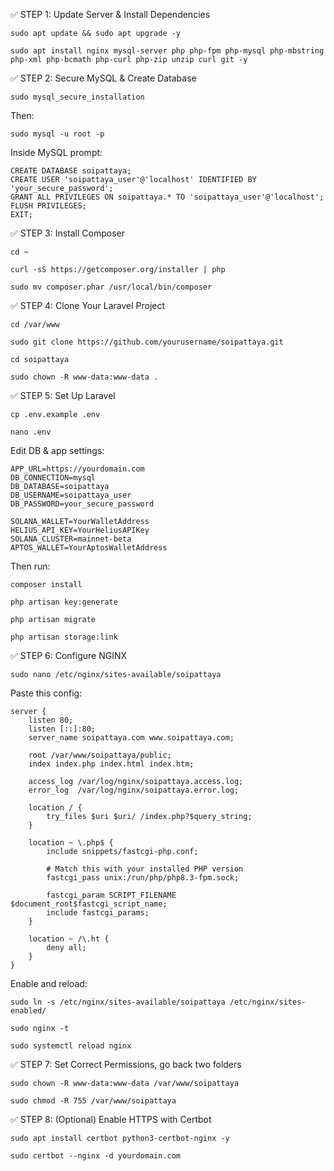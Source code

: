 ✅ STEP 1: Update Server & Install Dependencies

    sudo apt update && sudo apt upgrade -y

    sudo apt install nginx mysql-server php php-fpm php-mysql php-mbstring php-xml php-bcmath php-curl php-zip unzip curl git -y

✅ STEP 2: Secure MySQL & Create Database

    sudo mysql_secure_installation

Then:

    sudo mysql -u root -p

Inside MySQL prompt:

    CREATE DATABASE soipattaya;
    CREATE USER 'soipattaya_user'@'localhost' IDENTIFIED BY 'your_secure_password';
    GRANT ALL PRIVILEGES ON soipattaya.* TO 'soipattaya_user'@'localhost';
    FLUSH PRIVILEGES;
    EXIT;

✅ STEP 3: Install Composer

    cd ~

    curl -sS https://getcomposer.org/installer | php

    sudo mv composer.phar /usr/local/bin/composer

✅ STEP 4: Clone Your Laravel Project

    cd /var/www

    sudo git clone https://github.com/yourusername/soipattaya.git

    cd soipattaya

    sudo chown -R www-data:www-data .

✅ STEP 5: Set Up Laravel

    cp .env.example .env

    nano .env

Edit DB & app settings:

    APP_URL=https://yourdomain.com
    DB_CONNECTION=mysql
    DB_DATABASE=soipattaya
    DB_USERNAME=soipattaya_user
    DB_PASSWORD=your_secure_password

    SOLANA_WALLET=YourWalletAddress
    HELIUS_API_KEY=YourHeliusAPIKey
    SOLANA_CLUSTER=mainnet-beta
    APTOS_WALLET=YourAptosWalletAddress

Then run:

    composer install

    php artisan key:generate

    php artisan migrate

    php artisan storage:link

✅ STEP 6: Configure NGINX

    sudo nano /etc/nginx/sites-available/soipattaya

Paste this config:

    server {
        listen 80;
        listen [::]:80;
        server_name soipattaya.com www.soipattaya.com;

        root /var/www/soipattaya/public;
        index index.php index.html index.htm;

        access_log /var/log/nginx/soipattaya.access.log;
        error_log  /var/log/nginx/soipattaya.error.log;

        location / {
            try_files $uri $uri/ /index.php?$query_string;
        }

        location ~ \.php$ {
            include snippets/fastcgi-php.conf;

            # Match this with your installed PHP version
            fastcgi_pass unix:/run/php/php8.3-fpm.sock;

            fastcgi_param SCRIPT_FILENAME $document_root$fastcgi_script_name;
            include fastcgi_params;
        }

        location ~ /\.ht {
            deny all;
        }
    }


Enable and reload:

    sudo ln -s /etc/nginx/sites-available/soipattaya /etc/nginx/sites-enabled/

    sudo nginx -t

    sudo systemctl reload nginx

✅ STEP 7: Set Correct Permissions, go back two folders

    sudo chown -R www-data:www-data /var/www/soipattaya

    sudo chmod -R 755 /var/www/soipattaya

✅ STEP 8: (Optional) Enable HTTPS with Certbot

    sudo apt install certbot python3-certbot-nginx -y

    sudo certbot --nginx -d yourdomain.com

